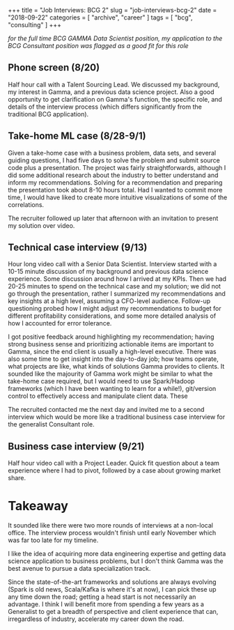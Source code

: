+++
title = "Job Interviews: BCG 2"
slug = "job-interviews-bcg-2"
date = "2018-09-22"
categories = [ "archive", "career" ]
tags = [ "bcg", "consulting" ]
+++

*for the full time BCG GAMMA Data Scientist position, my application to the BCG Consultant position was flagged as a good fit for this role*

## Phone screen (8/20)

Half hour call with a Talent Sourcing Lead. We discussed my background, my interest in Gamma, and a previous data science project. Also a good opportunity to get clarification on Gamma's function, the specific role, and details of the interview process (which differs significantly from the traditional BCG application).

## Take-home ML case (8/28-9/1)

Given a take-home case with a business problem, data sets, and several guiding questions, I had five days to solve the problem and submit source code plus a presentation. The project was fairly straightforwards, although I did some additional research about the industry to better understand and inform my recommendations. Solving for a recommendation and preparing the presentation took about 8-10 hours total. Had I wanted to commit more time, I would have liked to create more intuitive visualizations of some of the correlations.

The recruiter followed up later that afternoon with an invitation to present my solution over video.

## Technical case interview (9/13)

Hour long video call with a Senior Data Scientist. Interview started with a 10-15 minute discussion of my background and previous data science experience. Some discussion around how I arrived at my KPIs. Then we had 20-25 minutes to spend on the technical case and my solution; we did not go through the presentation, rather I summarized my recommendations and key insights at a high level, assuming a CFO-level audience. Follow-up questioning probed how I might adjust my recommendations to budget for different profitability considerations, and some more detailed analysis of how I accounted for error tolerance.

I got positive feedback around highlighting my recommendation; having strong business sense and prioritizing actionable items are important to Gamma, since the end client is usually a high-level executive. There was also some time to get insight into the day-to-day job; how teams operate, what projects are like, what kinds of solutions Gamma provides to clients. It sounded like the majourity of Gamma work might be similar to what the take-home case required, but I would need to use Spark/Hadoop frameworks (which I have been wanting to learn for a while!), git/version control to effectively access and manipulate client data. These

The recruited contacted me the next day and invited me to a second interview which would be more like a traditional business case interview for the generalist Consultant role.

## Business case interview (9/21)

Half hour video call with a Project Leader. Quick fit question about a team experience where I had to pivot, followed by a case about growing market share.

# Takeaway

It sounded like there were two more rounds of interviews at a non-local office. The interview process wouldn't finish until early November which was far too late for my timeline.

I like the idea of acquiring more data engineering expertise and getting data science application to business problems, but I don't think Gamma was the best avenue to pursue a data specialization track.

Since the state-of-the-art frameworks and solutions are always evolving (Spark is old news, Scala/Kafka is where it's at now), I can pick these up any time down the road; getting a head start is not necessarily an advantage. I think I will benefit more from spending a few years as a Generalist to get a breadth of perspective and client experience that can, irregardless of industry, accelerate my career down the road.